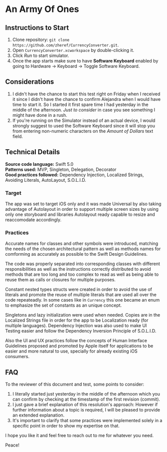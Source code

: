 #  An Army Of Ones

## Instructions to Start
1. Clone repository: `git clone https://github.com/zheref/CurrencyConverter.git`.
2. Open `CurrencyConverter.xcworkspace` by double-clicking it.
3. Click _Run_ to start simulator.
4. Once the app starts make sure to have **Software Keyboard** enabled by going to Hardware -> Keyboard -> Toggle Software Keyboard.

## Considerations
1. I didn't have the chance to start this test right on Friday when I received it since I didn't have the chance to confirm Alejandra when I would have time to start it. So I started it first spare time I had yesterday in the middle of the afternoon. _Just to consider_ in case you see something I might have done in a rush.
2. If you're running on the Simulator instead of an actual device, I would strongly suggest to used the Software Keyboard since it will stop you from entering non-numeric characters on the _Amount of Dollars_ text field.

## Technical Details
**Source code language:** Swift 5.0  
**Patterns used:** MVP, Singleton, Delegation, Decorator  
**Good practices followed:**  Dependency Injection, Localized Strings, Avoiding Literals, AutoLayout, S.O.L.I.D.

### Target
The app was set to target iOS only and it was made Universal by also taking advantage of Autolayout in order to support multiple screen sizes by using only one storyboard and libraries Autolayout ready capable to resize and reaccomodate accordingly.

### Practices
Accurate names for classes and other symbols were introduced, matching the needs of the chosen architectural pattern as well as methods names for comforming as accurately as possible to the Swift Design Guidelines.

The code was properly separated into corresponding classes with different responsibilities as well as the instructions correctly distributed to avoid methods that are too long and too complex to read as well as being able to reuse them as calls or closures for multiple purposes.

Constant nested types structs were created in order to avoid the use of literals and promote the reuse of multiple literals that are used all over the code repeateadly. In some cases like in `Currency` this one became an enum to emphasize the set of constants as an unique concept.

Singletons and lazy initialization were used when needed. Copies are in the Localized Strings file in order for the app to be Localization ready (for multiple languages). Dependency Injection was also used to make UI Testing easier and follow the Dependency Inversion Principle of S.O.L.I.D.

Also the UI and UX practices follow the concepts of Human Interface Guidelines proposed and promoted by Apple itself for applications to be easier and more natural to use, specially for already existing iOS consumers.

## FAQ
To the reviewer of this document and test, some points to consider:

1. I literally started just yesterday in the middle of the afternoon which you can confirm by checking at the timestamp of the first revision (commit).
2. I just gave a brief explanation of this resolution's approach: However if further information about a topic is required, I will be pleased to provide an extended explanation.
3. It's important to clarify that some practices were implemented solely in a specific point in order to show my expertise on that.

I hope you like it and feel free to reach out to me for whatever you need.

Peace!

